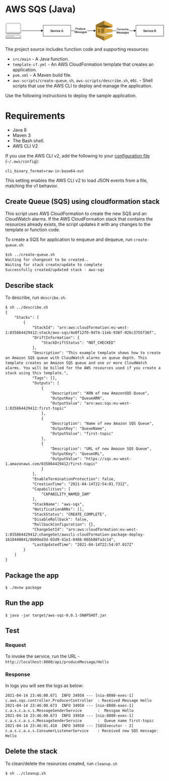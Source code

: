 # AWS SQS (Java)

![Architecture](arch-images/AWS_SQS.png)

The project source includes function code and supporting resources:
- `src/main` - A Java function.
- `template-cf.yml` - An AWS CloudFormation template that creates an application.
- `pom.xml` - A Maven build file.
- `aws-scripts/create-queue.sh`, `aws-scripts/describe.sh`, etc. - Shell scripts that use the AWS CLI to deploy and manage the application.

Use the following instructions to deploy the sample application.

# Requirements
- Java 8
- Maven 3
- The Bash shell. 
- AWS CLI V2

If you use the AWS CLI v2, add the following to your [configuration file](https://docs.aws.amazon.com/cli/latest/userguide/cli-configure-files.html) (`~/.aws/config`):

```
cli_binary_format=raw-in-base64-out
```

This setting enables the AWS CLI v2 to load JSON events from a file, matching the v1 behavior.

## Create Queue (SQS) using cloudformation stack
This script uses AWS CloudFormation to create the new SQS and an CloudWatch alarms. If the AWS CloudFormation stack that contains the resources already exists, the script updates it with any changes to the template or function code.  

To create a SQS for application to enqueue and dequeue, run `create-queue.sh`.

    $sh ../create-queue.sh
    Waiting for changeset to be created..
    Waiting for stack create/update to complete
    Successfully created/updated stack - aws-sqs

## Describe stack
To describe, run `describe.sh`.

    $ sh ../describe.sh
    {
        "Stacks": [
            {
                "StackId": "arn:aws:cloudformation:eu-west-1:035864429412:stack/aws-sqs/4e0f12f0-9d74-11eb-936f-026c3755f36f",
                "DriftInformation": {
                    "StackDriftStatus": "NOT_CHECKED"
                },
                "Description": "This example template shows how to create an Amazon SQS queue with CloudWatch alarms on queue depth. This template creates an Amazon SQS queue and one or more CloudWatch alarms. You will be billed for the AWS resources used if you create a stack using this template.",
                "Tags": [],
                "Outputs": [
                    {
                        "Description": "ARN of new AmazonSQS Queue",
                        "OutputKey": "QueueARN",
                        "OutputValue": "arn:aws:sqs:eu-west-1:035864429412:first-topic"
                    },
                    {
                        "Description": "Name of new Amazon SQS Queue",
                        "OutputKey": "QueueName",
                        "OutputValue": "first-topic"
                    },
                    {
                        "Description": "URL of new Amazon SQS Queue",
                        "OutputKey": "QueueURL",
                        "OutputValue": "https://sqs.eu-west-1.amazonaws.com/035864429412/first-topic"
                    }
                ],
                "EnableTerminationProtection": false,
                "CreationTime": "2021-04-14T22:54:01.731Z",
                "Capabilities": [
                    "CAPABILITY_NAMED_IAM"
                ],
                "StackName": "aws-sqs",
                "NotificationARNs": [],
                "StackStatus": "CREATE_COMPLETE",
                "DisableRollback": false,
                "RollbackConfiguration": {},
                "ChangeSetId": "arn:aws:cloudformation:eu-west-1:035864429412:changeSet/awscli-cloudformation-package-deploy-1618440841/8b09ed3d-03d9-41e1-8486-065b88fa3c1d",
                "LastUpdatedTime": "2021-04-14T22:54:07.017Z"
            }
        ]
    }
    

## Package the app

    $ ./mvnw package
    

## Run the app

    $ java -jar target/aws-sqs-0.0.1-SNAPSHOT.jar

## Test 
### Request
To invoke the service, run the URL - `http://localhost:8080/api/produceMessage/Hello`

### Response
In logs you will see the logs as below:

    2021-04-14 23:46:00.671  INFO 34950 --- [nio-8080-exec-1] c.aws.sqs.controller.ProducerController  : Received Message Hello
    2021-04-14 23:46:00.673  INFO 34950 --- [nio-8080-exec-1] c.a.s.c.a.s.s.MessageSenderService       :  Messgae Hello 
    2021-04-14 23:46:00.673  INFO 34950 --- [nio-8080-exec-1] c.a.s.c.a.s.s.MessageSenderService       :  Queue name first-topic 
    2021-04-14 23:46:01.418  INFO 34950 --- [SQSExecutor - 2] c.a.s.c.a.s.s.ConsumerListenerService    : Received new SQS message: Hello


## Delete the stack
To clean/delete the resources created, run `cleanup.sh`

    $ sh ../cleanup.sh        


